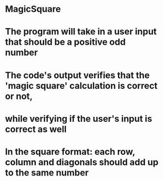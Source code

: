 # MagicSquare
# The program will take in a user input that should be a positive odd number
# The code's output verifies that the 'magic square'  calculation is correct or not, 
# while verifying if the user's input is correct as well
# In the square format: each row, column and diagonals should add up to the same number
